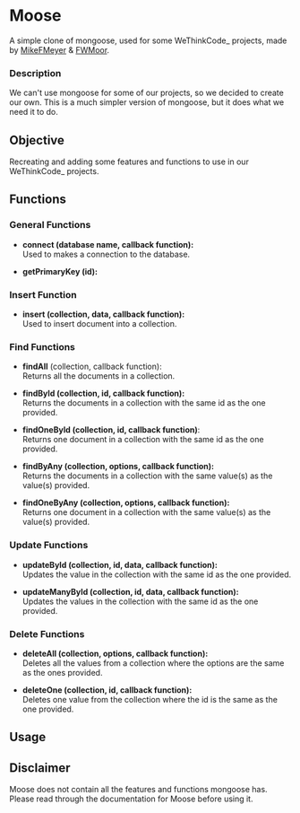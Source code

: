 # **Moose**

A simple clone of mongoose, used for some WeThinkCode_ projects, made by [MikeFMeyer](https://github.com/mikefmeyer) & [FWMoor](https://github.com/FWMoor).

### **Description**

We can't use mongoose for some of our projects, so we decided to create our own. This is a much simpler version of mongoose, but it does what we need it to do.

## **Objective**

Recreating and adding some features and functions to use in our WeThinkCode_ projects.

## **Functions**  

### **General Functions**  

- **connect (database name, callback function):**  
  Used to makes a connection to the database.  
  
- **getPrimaryKey (id):**  

### **Insert Function**

- **insert (collection, data, callback function):**  
  Used to insert document into a collection.

### **Find Functions**

- **findAll** (collection, callback function):  
  Returns all the documents in a collection.  
  
- **findById (collection, id, callback function):**  
  Returns the documents in a collection with the same id as the one provided.  
  
- **findOneById (collection, id, callback function)**:  
  Returns one document in a collection with the same id as the one provided.  
  
- **findByAny (collection, options, callback function):**  
  Returns the documents in a collection with the same value(s) as the value(s) provided.  
  
- **findOneByAny (collection, options, callback function):**  
  Returns one document in a collection with the same value(s) as the value(s) provided.  

### **Update Functions**

- **updateById (collection, id, data, callback function):**  
  Updates the value in the collection with the same id as the one provided.  
  
- **updateManyById (collection, id, data, callback function):**  
  Updates the values in the collection with the same id as the one provided.  

### **Delete Functions**

- **deleteAll (collection, options, callback function):**  
  Deletes all the values from a collection where the options are the same as the ones provided.  
  
- **deleteOne (collection, id, callback function):**  
  Deletes one value from the collection where the id is the same as the one provided.  

## Usage



## Disclaimer  

Moose does not contain all the features and functions mongoose has. Please read through the documentation for Moose before using it.

